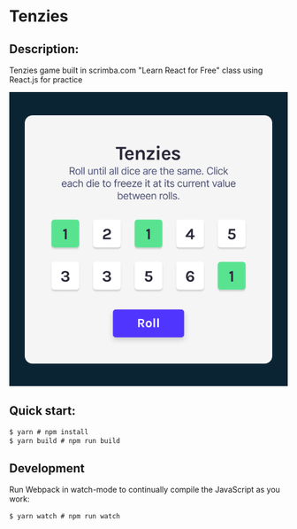 # Tenzies

## Description:
Tenzies game built in scrimba.com "Learn React for Free" class using React.js for practice

![alt text](https://github.com/Kaiorc/tenzies/blob/main/tenzies.png)


## Quick start:
```
$ yarn # npm install
$ yarn build # npm run build
```

## Development
Run Webpack in watch-mode to continually compile the JavaScript as you work:
```
$ yarn watch # npm run watch
```
